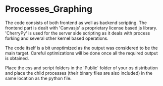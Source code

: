 # Processes_Graphing

The code consists of both frontend as well as backend scripting. The frontend part is dealt with 'Canvasjs' a proprietary license based js library.
'CherryPy' is used for the server side scripting as it deals with process forking and several other kernel based operations.

The code itself is a bit unoptimized as the output was considered to be the main target. Careful optimizations will be done once all the required output is obtained.

Place the css and script folders in the 'Public' folder of your os distribution and place the child processes (their binary files are also included) in the same location as the python file.
